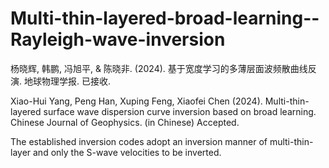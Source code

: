 # Multi-thin-layered-broad-learning--Rayleigh-wave-inversion

杨晓辉, 韩鹏, 冯旭平, & 陈晓非. (2024). 基于宽度学习的多薄层面波频散曲线反演. 地球物理学报. 已接收.

Xiao-Hui Yang, Peng Han, Xuping Feng, Xiaofei Chen (2024). Multi-thin-layered surface wave dispersion curve inversion based on broad learning. Chinese Journal of Geophysics. (in Chinese) Accepted.

The established inversion codes adopt an inversion manner of multi-thin-layer and only the S-wave velocities to be inverted.
